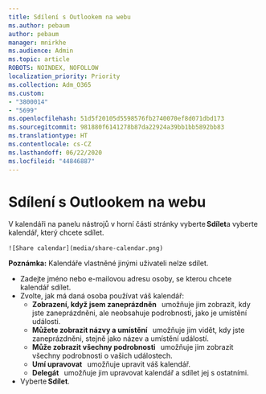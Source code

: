 ```yaml
---
title: Sdílení s Outlookem na webu
ms.author: pebaum
author: pebaum
manager: mnirkhe
ms.audience: Admin
ms.topic: article
ROBOTS: NOINDEX, NOFOLLOW
localization_priority: Priority
ms.collection: Adm_O365
ms.custom:
- "3800014"
- "5699"
ms.openlocfilehash: 51d5f20105d5598576fb2740070ef8d071dbd173
ms.sourcegitcommit: 981880f6141278b87da22924a39bb1bb5892bb83
ms.translationtype: HT
ms.contentlocale: cs-CZ
ms.lasthandoff: 06/22/2020
ms.locfileid: "44846887"
---
```

# <a name="sharing-with-outlook-on-the-web"></a>Sdílení s Outlookem na webu

V kalendáři na panelu nástrojů v horní části stránky vyberte **Sdílet**a vyberte kalendář, který chcete sdílet.

    ![Share calendar](media/share-calendar.png)

**Poznámka:** Kalendáře vlastněné jinými uživateli nelze sdílet.

- Zadejte jméno nebo e-mailovou adresu osoby, se kterou chcete kalendář sdílet.
- Zvolte, jak má daná osoba používat váš kalendář:
    - **Zobrazení, když jsem zaneprázdněn**   umožňuje jim zobrazit, kdy jste zaneprázdněni, ale neobsahuje podrobnosti, jako je umístění události.
    - **Můžete zobrazit názvy a umístění**   umožňuje jim vidět, kdy jste zaneprázdněni, stejně jako název a umístění událostí.
    - **Může zobrazit všechny podrobnosti**   umožňuje jim zobrazit všechny podrobnosti o vašich událostech.
    - **Umí upravovat**   umožňuje upravit váš kalendář.
    - **Delegát**   umožňuje jim upravovat kalendář a sdílet jej s ostatními.
- Vyberte **Sdílet**.
